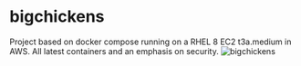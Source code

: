 # bigchickens

Project based on docker compose running on a RHEL 8 EC2 t3a.medium in AWS. All latest containers and an emphasis on security.
![bigchickens](https://github.com/user-attachments/assets/9fbab409-1752-4fb2-ab48-1636fbe73db1)
